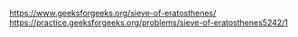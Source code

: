 https://www.geeksforgeeks.org/sieve-of-eratosthenes/
https://practice.geeksforgeeks.org/problems/sieve-of-eratosthenes5242/1
